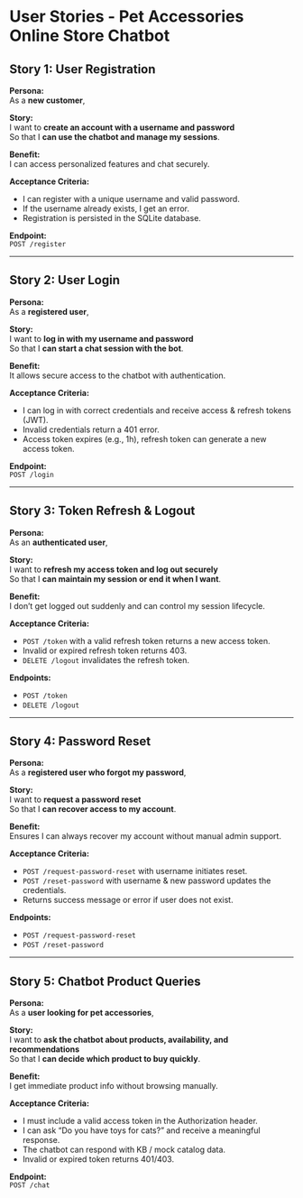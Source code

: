 # User Stories - Pet Accessories Online Store Chatbot

## Story 1: User Registration

**Persona:**  
As a **new customer**,

**Story:**  
I want to **create an account with a username and password**  
So that I **can use the chatbot and manage my sessions**.

**Benefit:**  
I can access personalized features and chat securely.

**Acceptance Criteria:**

- I can register with a unique username and valid password.
- If the username already exists, I get an error.
- Registration is persisted in the SQLite database.

**Endpoint:**  
`POST /register`

---

## Story 2: User Login

**Persona:**  
As a **registered user**,

**Story:**  
I want to **log in with my username and password**  
So that I **can start a chat session with the bot**.

**Benefit:**  
It allows secure access to the chatbot with authentication.

**Acceptance Criteria:**

- I can log in with correct credentials and receive access & refresh tokens (JWT).
- Invalid credentials return a 401 error.
- Access token expires (e.g., 1h), refresh token can generate a new access token.

**Endpoint:**  
`POST /login`

---

## Story 3: Token Refresh & Logout

**Persona:**  
As an **authenticated user**,

**Story:**  
I want to **refresh my access token and log out securely**  
So that I **can maintain my session or end it when I want**.

**Benefit:**  
I don’t get logged out suddenly and can control my session lifecycle.

**Acceptance Criteria:**

- `POST /token` with a valid refresh token returns a new access token.
- Invalid or expired refresh token returns 403.
- `DELETE /logout` invalidates the refresh token.

**Endpoints:**

- `POST /token`
- `DELETE /logout`

---

## Story 4: Password Reset

**Persona:**  
As a **registered user who forgot my password**,

**Story:**  
I want to **request a password reset**  
So that I **can recover access to my account**.

**Benefit:**  
Ensures I can always recover my account without manual admin support.

**Acceptance Criteria:**

- `POST /request-password-reset` with username initiates reset.
- `POST /reset-password` with username & new password updates the credentials.
- Returns success message or error if user does not exist.

**Endpoints:**

- `POST /request-password-reset`
- `POST /reset-password`

---

## Story 5: Chatbot Product Queries

**Persona:**  
As a **user looking for pet accessories**,

**Story:**  
I want to **ask the chatbot about products, availability, and recommendations**  
So that I **can decide which product to buy quickly**.

**Benefit:**  
I get immediate product info without browsing manually.

**Acceptance Criteria:**

- I must include a valid access token in the Authorization header.
- I can ask “Do you have toys for cats?” and receive a meaningful response.
- The chatbot can respond with KB / mock catalog data.
- Invalid or expired token returns 401/403.

**Endpoint:**  
`POST /chat`
